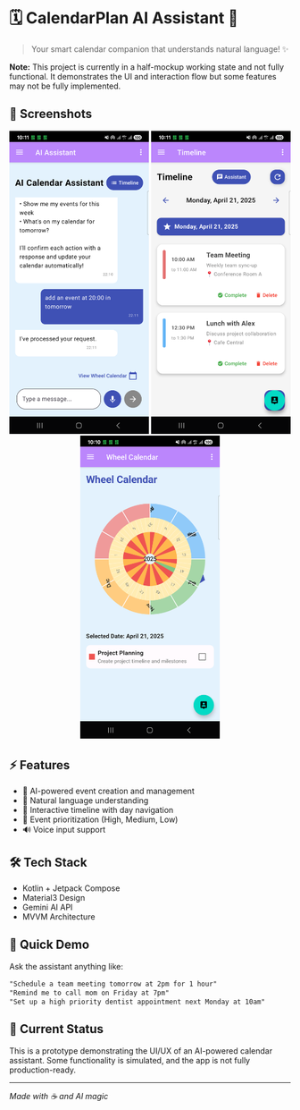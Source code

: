 # 🗓️ CalendarPlan AI Assistant 🤖

> Your smart calendar companion that understands natural language! ✨

**Note:** This project is currently in a half-mockup working state and not fully functional. It demonstrates the UI and interaction flow but some features may not be fully implemented.

## 📱 Screenshots

<div align="center">
  <img src="screenshots/event_add.png" alt="AI Assistant" width="250"/>
  <img src="screenshots/timeline.png" alt="Timeline View" width="250"/>
  <img src="screenshots/wheel.png" alt="Wheel Calendar" width="250"/>
</div>

## ⚡ Features

- 🧠 AI-powered event creation and management
- 💬 Natural language understanding
- 🔄 Interactive timeline with day navigation
- 🎯 Event prioritization (High, Medium, Low)
- 🔊 Voice input support

## 🛠️ Tech Stack

- Kotlin + Jetpack Compose
- Material3 Design
- Gemini AI API
- MVVM Architecture

## 🚀 Quick Demo

Ask the assistant anything like:
```
"Schedule a team meeting tomorrow at 2pm for 1 hour"
"Remind me to call mom on Friday at 7pm"
"Set up a high priority dentist appointment next Monday at 10am"
```

## 🔄 Current Status

This is a prototype demonstrating the UI/UX of an AI-powered calendar assistant. Some functionality is simulated, and the app is not fully production-ready.

---

*Made with ☕ and AI magic*
